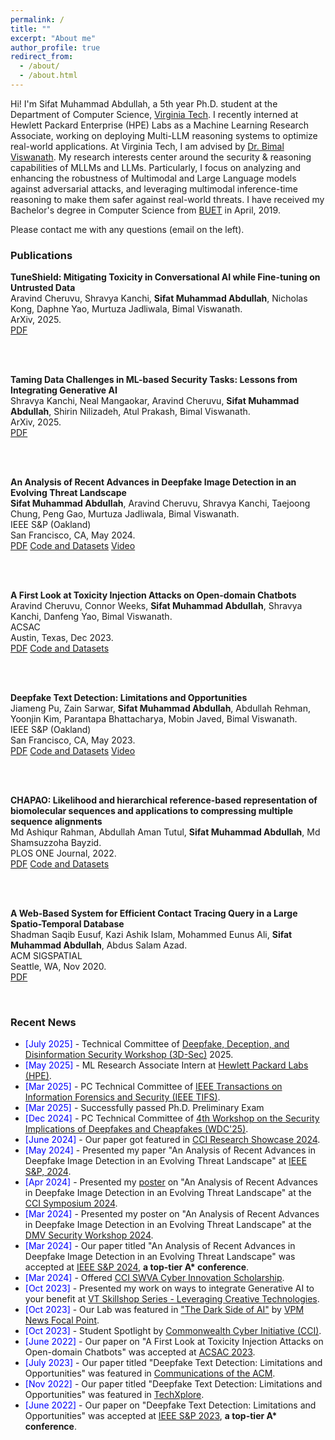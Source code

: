 ```yaml
---
permalink: /
title: ""
excerpt: "About me"
author_profile: true
redirect_from: 
  - /about/
  - /about.html
---
```

<head>
<link rel="stylesheet" href="https://cdn.jsdelivr.net/npm/bootstrap@4.3.1/dist/css/bootstrap.min.css" integrity="sha384-ggOyR0iXCbMQv3Xipma34MD+dH/1fQ784/j6cY/iJTQUOhcWr7x9JvoRxT2MZw1T" crossorigin="anonymous">
</head>


Hi! I'm Sifat Muhammad Abdullah, a 5th year Ph.D. student at the Department of Computer Science, [Virginia Tech](https://cs.vt.edu/). I recently interned at Hewlett Packard Enterprise (HPE) Labs as a Machine Learning Research Associate, working on deploying Multi-LLM reasoning systems to optimize real-world applications. At Virginia Tech, I am advised by [Dr. Bimal Viswanath](https://people.cs.vt.edu/vbimal/). My research interests center around the security & reasoning capabilities of MLLMs and LLMs. Particularly, I focus on analyzing and enhancing the robustness of Multimodal and Large Language models against adversarial attacks, and leveraging multimodal inference-time reasoning to make them safer against real-world threats. I have received my Bachelor's degree in Computer Science from [BUET](https://cse.buet.ac.bd/) in April, 2019. 

Please contact me with any questions (email on the left).


<div>
<h3>Publications</h3>

<b>TuneShield: Mitigating Toxicity in Conversational AI while Fine-tuning on Untrusted Data</b>
<br>Aravind Cheruvu, Shravya Kanchi, <b>Sifat Muhammad Abdullah</b>, Nicholas Kong, Daphne Yao, Murtuza Jadliwala, Bimal Viswanath.
<br>ArXiv, 2025.
<br>
<a href="https://arxiv.org/abs/2507.05660" class="btn-sm btn-success text-decoration-none">PDF</a>

<br>
<br>

<b>Taming Data Challenges in ML-based Security Tasks: Lessons from Integrating Generative AI</b>
<br>Shravya Kanchi, Neal Mangaokar, Aravind Cheruvu, <b>Sifat Muhammad Abdullah</b>, Shirin Nilizadeh, Atul Prakash, Bimal Viswanath.
<br>ArXiv, 2025.
<br>
<a href="https://arxiv.org/abs/2507.06092" class="btn-sm btn-success text-decoration-none">PDF</a>

<br>
<br>

<b>An Analysis of Recent Advances in Deepfake Image Detection in an Evolving Threat Landscape</b>
<br><b>Sifat Muhammad Abdullah</b>, Aravind Cheruvu, Shravya Kanchi, Taejoong Chung, Peng Gao, Murtuza Jadliwala, Bimal Viswanath.
<br>IEEE S&P (Oakland) 
<br>San Francisco, CA, May 2024.
<br>
<a href="https://arxiv.org/abs/2404.16212" class="btn-sm btn-success text-decoration-none">PDF</a>
<a href="https://github.com/secml-lab-vt/EvolvingThreat-DeepfakeImageDetect" class="btn-sm btn-danger text-decoration-none">Code and Datasets</a>
<a href="https://www.youtube.com/watch?v=Eg8Qb3zXdD4" class="btn-sm btn-primary text-decoration-none">Video</a>

<br>
<br>

<b>A First Look at Toxicity Injection Attacks on Open-domain Chatbots</b> 
<br>Aravind Cheruvu, Connor Weeks, <b>Sifat Muhammad Abdullah</b>, Shravya Kanchi, Danfeng Yao, Bimal Viswanath.
<br>ACSAC
<br>Austin, Texas, Dec 2023.
<br>
<a href="https://dl.acm.org/doi/pdf/10.1145/3627106.3627122" class="btn-sm btn-success text-decoration-none">PDF</a>
<a href="https://github.com/secml-lab-vt/Chatbot-Toxicity-Injection" class="btn-sm btn-danger text-decoration-none">Code and Datasets</a>

<br>
<br>

<b>Deepfake Text Detection: Limitations and Opportunities</b>
<br>Jiameng Pu, Zain Sarwar, <b>Sifat Muhammad Abdullah</b>, Abdullah Rehman, Yoonjin Kim, Parantapa Bhattacharya, Mobin Javed, Bimal Viswanath.
<br>IEEE S&P (Oakland) 
<br>San Francisco, CA, May 2023.
<br>
<a href="https://arxiv.org/abs/2210.09421" class="btn-sm btn-success text-decoration-none">PDF</a>
<a href="https://github.com/jmpu/DeepfakeTextDetection" class="btn-sm btn-danger text-decoration-none">Code and Datasets</a>
<a href="https://www.youtube.com/watch?v=UEjWBVc85tc" class="btn-sm btn-primary text-decoration-none">Video</a>

<br>
<br>

<b>CHAPAO: Likelihood and hierarchical reference-based representation of biomolecular sequences and applications to compressing multiple sequence alignments</b> 
<br>Md Ashiqur Rahman, Abdullah Aman Tutul, <b>Sifat Muhammad Abdullah</b>, Md Shamsuzzoha Bayzid.
<br>PLOS ONE Journal, 2022.
<br>
<a href="https://journals.plos.org/plosone/article?id=10.1371/journal.pone.0265360" class="btn-sm btn-success text-decoration-none">PDF</a> 
<a href="https://github.com/ashiq24/CHAPAO" class="btn-sm btn-danger text-decoration-none">Code and Datasets</a>

<br>
<br>

<b>A Web-Based System for Efficient Contact Tracing Query in a Large Spatio-Temporal Database</b>
<br>Shadman Saqib Eusuf, Kazi Ashik Islam, Mohammed Eunus Ali, <b>Sifat Muhammad Abdullah</b>, Abdus Salam Azad.
<br>ACM SIGSPATIAL
<br>Seattle, WA, Nov 2020.
<br>
<a href="https://dl.acm.org/doi/10.1145/3397536.3422350" class="btn-sm btn-success text-decoration-none">PDF</a>

</div>

<br>

<div>
<h3>Recent News</h3>
<ul>
  <li><span style="color:Blue"> [July 2025] </span> - Technical Committee of <a href="https://sites.google.com/view/3d-sec2025/home">Deepfake, Deception, and Disinformation Security Workshop (3D-Sec)</a> 2025.</li>
  <li><span style="color:Blue"> [May 2025] </span> - ML Research Associate Intern at <a href="https://www.hpe.com/us/en/hewlett-packard-labs.html">Hewlett Packard Labs (HPE)</a>.</li>
  <li><span style="color:Blue"> [Mar 2025] </span> - PC Technical Committee of <a href="https://signalprocessingsociety.org/publications-resources/ieee-transactions-information-forensics-and-security">IEEE Transactions on Information Forensics and Security (IEEE TIFS)</a>.</li>
  <li><span style="color:Blue"> [Mar 2025] </span> - Successfully passed Ph.D. Preliminary Exam </li>
  <li><span style="color:Blue"> [Dec 2024] </span> - PC Technical Committee of <a href="https://sites.google.com/view/wdc-2025/home">4th Workshop on the Security Implications of Deepfakes and Cheapfakes (WDC'25)</a>.</li>
  <li><span style="color:Blue"> [June 2024] </span> - Our paper got featured in <a href="https://cyberinitiative.org/research/research-showcase-june-2024/an-analysis-of-recent-advances-in-deepfake-image-detection-in-an.html">CCI Research Showcase 2024</a>.</li>
  <li><span style="color:Blue"> [May 2024] </span> - Presented my paper "An Analysis of Recent Advances in Deepfake Image Detection in an Evolving Threat Landscape" at <a href="https://sp2024.ieee-security.org/">IEEE S&P, 2024</a>.</li>
  <li><span style="color:Blue"> [Apr 2024] </span> - Presented my <a href="https://docs.google.com/presentation/d/1nSr1KnLya0VWi6gCRTsQ4NJC74etvnxM/edit?usp=sharing&ouid=109278097396550105742&rtpof=true&sd=true">poster</a> on "An Analysis of Recent Advances in Deepfake Image Detection in an Evolving Threat Landscape" at the <a href="https://cyberinitiative.org/events-programs/2024/cci-symposium-2024.html">CCI Symposium 2024</a>.</li>
  <li><span style="color:Blue"> [Mar 2024] </span> - Presented my poster on "An Analysis of Recent Advances in Deepfake Image Detection in an Evolving Threat Landscape" at the <a href="https://dmv-sec-workshop.github.io/">DMV Security Workshop 2024</a>.</li>
  <li><span style="color:Blue"> [Mar 2024] </span> - Our paper titled "An Analysis of Recent Advances in Deepfake Image Detection in an Evolving Threat Landscape" was accepted at <a href="https://sp2024.ieee-security.org/">IEEE S&P 2024</a>, <b>a top-tier A* conference</b>.</li>
  <li><span style="color:Blue"> [Mar 2024] </span> - Offered <a href="https://cyberinitiative-swva.org/news/events/cci-cyber-start-ups-lab-24.html">CCI SWVA Cyber Innovation Scholarship</a>.</li>
  <li><span style="color:Blue"> [Oct 2023] </span> - Presented my work on ways to integrate Generative AI to your benefit at <a href="https://vt.joinhandshake.com/stu/events/1378245">VT Skillshop Series - Leveraging Creative Technologies</a>.</li>
  <li><span style="color:Blue"> [Oct 2023] </span> - Our Lab was featured in <a href="https://www.vpm.org/2023-10-19/the-dark-side-of-ai">"The Dark Side of AI"</a> by <a href="https://www.vpm.org/">VPM News Focal Point</a>.</li>
  <li><span style="color:Blue"> [Oct 2023] </span> - Student Spotlight by <a href="https://www.linkedin.com/posts/commonwealth-cyber-initiative-southwest-virginia_deepfake-misinformation-cybersecurityawarenessmonth-activity-7116176081182707712-QyEw/?utm_source=share&utm_medium=member_android">Commonwealth Cyber Initiative (CCI)</a>.</li>
  <li><span style="color:Blue"> [June 2022] </span> - Our paper on "A First Look at Toxicity Injection Attacks on Open-domain Chatbots" was accepted at <a href="https://www.acsac.org/2023/program/papers/">ACSAC 2023</a>.</li>
  <li><span style="color:Blue"> [July 2023] </span> - Our paper titled "Deepfake Text Detection: Limitations and Opportunities" was featured in <a href="https://cacm.acm.org/magazines/2023/7/274036-the-rise-of-the-chatbots/fulltext">Communications of the ACM</a>.</li>
  <li><span style="color:Blue"> [Nov 2022] </span> - Our paper titled "Deepfake Text Detection: Limitations and Opportunities" was featured in <a href="https://techxplore.com/news/2022-11-strengths-limitations-approaches-deepfake-text.html">TechXplore</a>.</li>
  <li><span style="color:Blue"> [June 2022] </span> - Our paper on "Deepfake Text Detection: Limitations and Opportunities" was accepted at <a href="https://sp2023.ieee-security.org/">IEEE S&P 2023</a>, <b>a top-tier A* conference</b>.</li>
</ul>

</div>


